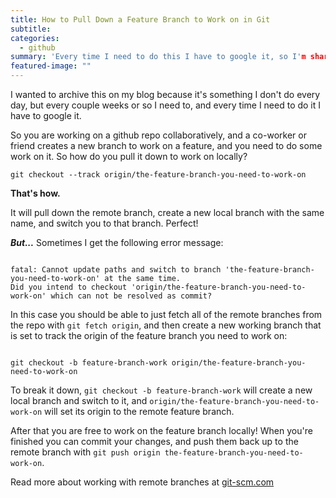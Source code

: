 ```yaml
---
title: How to Pull Down a Feature Branch to Work on in Git
subtitle: 
categories:
  - github
summary: 'Every time I need to do this I have to google it, so I'm sharing the answer, and committing it to memory.'
featured-image: ""
---
```

<p>I wanted to archive this on my blog because it's something I don't do every day, but every couple weeks or so I need to, and every time I need to do it I have to google it.</p>
<p>So you are working on a github repo collaboratively, and a co-worker or friend creates a new branch to work on a feature, and you need to do some work on it. So how do you pull it down to work on locally?</p>
<pre class="language-markup"><code>git checkout --track origin/the-feature-branch-you-need-to-work-on</code></pre>
<p><strong>That's how.</strong></p>
<p>It will pull down the remote branch, create a new local branch with the same name, and switch you to that branch.
Perfect!</p>
<p><strong><em>But...</em></strong>
Sometimes I get the following error message:</p>
<pre class="language-markup"><code>
fatal: Cannot update paths and switch to branch 'the-feature-branch-you-need-to-work-on' at the same time.
Did you intend to checkout 'origin/the-feature-branch-you-need-to-work-on' which can not be resolved as commit?
</code></pre>
<p>In this case you should be able to just fetch all of the remote branches from the repo with <code class="language-markup">git fetch origin</code>, and then create a new working branch that is set to track the origin of the feature branch you need to work on:</p>
<pre class="language-markup"><code>
git checkout -b feature-branch-work origin/the-feature-branch-you-need-to-work-on
</code></pre>
<p>To break it down, <code class="language-markup">git checkout -b feature-branch-work</code> will create a new local branch and switch to it, and <code class="language-markup">origin/the-feature-branch-you-need-to-work-on</code> will set its origin to the remote feature branch.</p>
<p>After that you are free to work on the feature branch locally! When you're finished you can commit your changes, and push them back up to the remote branch with <code class="language-markup">git push origin the-feature-branch-you-need-to-work-on</code>.</p>
<p>Read more about working with remote branches at <a href="http://git-scm.com/book/ch3-5.html">git-scm.com</a></p>
